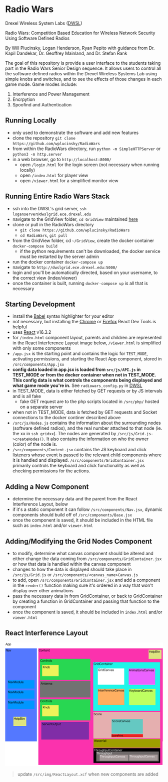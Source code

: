 # Radio Wars
Drexel Wireless System Labs ([DWSL](https://wireless.ece.drexel.edu/)) 

Radio Wars: Competition Based Education for Wireless Network Security Using Software Defined Radios

By Will Plucinsky, Logan Henderson, Ryan Pepito with guidance from Dr. Kapil Dandekar, Dr. Geoffrey Mainland, and Dr. Stefan Rank

The goal of this repository is provide a user interface to the students taking part in the Radio Wars Senior Design sequence. It allows users to control all the software defined radios within the Drexel Wireless Systems Lab using simple knobs and switches, and to see the effects of those changes in each game mode. Game modes include:

1) Interference and Power Management
2) Encrpytion
3) Spoofind and Authentication


## Running Locally
- only used to demonstrate the software and add new features
- clone the repository `git clone https://github.com/wplucinsky/RadioWars` 
- from within the RadioWars directory, run `python -m SimpleHTTPServer` or `python3 -m http.server`
- in a web browser, go to `http://localhost:8000/` 
  - open `/login.html` for the login screen (not necessary when running locally)
  - open `/index.html` for player view
  - open `/viewer.html` for a simplified monitor view

## Running Entire Radio Wars Stack
- ssh into the DWSL's grid server, `ssh loganserver@dwslgrid.ece.drexel.edu`
- navigate to the GridView folder, `cd GridView` maintained [here](https://github.com/dwsl/DWSLGridMessenger)
- clone or pull in the RadioWars directory
  - `git clone https://github.com/wplucinsky/RadioWars`
  - `cd RadioWars`, `git pull`
- from the GridView folder, cd `~/GridView`, create the docker container `docker-compose build`
  - if the python requirements can't be downloaded, the docker service must be restarted by the server admin
- run the docker container `docker-compose up`
- navigate to `http://dwslgrid.ece.drexel.edu:5000/`
- login and you'll be automatically directed, based on your username, to the correct view (index/viewer)
- once the container is built, running `docker-compose up` is all that is necessary

## Starting Development
- install the [Babel](https://babeljs.io/) syntax highlighter for your editor
- not necessary, but installing the [Chrome](https://chrome.google.com/webstore/detail/react-developer-tools/fmkadmapgofadopljbjfkapdkoienihi?hl=en) or [Firefox](https://addons.mozilla.org/en-US/firefox/addon/react-devtools/) React Dev Tools is helpful
- uses [React](https://reactjs.org/docs/hello-world.html) v16.3.2
- for `/index.html` component layout, parents and children are represented in the React Interference Layout image below,
`/viewer.html` is simplified with only some components
- `/app.jsx` is the starting point and contains the logic for `TEST_MODE`, activating permissions, and starting the React App component, stored in `/src/components/App.jsx`
- **config data loaded in app.jsx is loaded from `src/js/API.js` in TEST_MODE or from the docker container when not in TEST_MODE. This config data is what controls the components being displayed and what game mode you're in.** See `radiowars_config.py` in [DWSL](https://github.com/dwsl/DWSLGridMessenger)
- in TEST_MODE, data is either fetched by GET requests or by JS intervals and is all fake
  - fake GET request are to the php scripts located in `/src/php/` hosted on a separate server
- when not in TEST_MODE, data is fetched by GET requests and Socket connections to the docker continer described above
- `/src/js/Nodes.js` contains the information about the surrounding nodes (software defined radios), and the real number attached to that node (ie. the xx in `ssh gridxx`). The nodes are generated by `/src/js/Grid.js->createNodes()`. It also contains the information on who the owner (color) of the node is.
- `/src/components/Content.jsx` contains the JS keyboard and click listeners whose event is passed to the relevant child components where it is handled and displayed. `/src/components/GridContainer.jsx` primarily controls the keyboard and click functionality as well as checking permissions for the actions.

## Adding a New Component
- determine the necessary data and the parent from the React Interference Layout, below
- if it's a static component it can follow `/src/components/Nav.jsx`, dynamic components should build off of `/src/components/Base.jsx`
- once the component is saved, it should be included in the HTML file such as `index.html` and/or `viewer.html`

## Adding/Modifying the Grid Nodes Component
- to modify, determine what canvas component should be altered and either change the data coming from `/src/components/GridContainer.jsx` or how that data is handled within the canvas component
- changes to how the data is displayed should take place in `/src/js/Grid.js` or `/src/components/<canvas_name>Canvas.js`
- to add, open `/src/components/GridContainer.jsx` and add a component in the `render()` function making sure it's ordered in a way that won't display over other animations
- pass the necessary data in from GridContainer, or back to GridContainer by creating a function in GridContainer and passing that function to the component
- once the component is saved, it should be included in `index.html` and/or `viewer.html`

## React Interference Layout
![ReactLayout](https://github.com/wplucinsky/RadioWars/blob/master/src/img/ReactLayout.png)

> update `/src/img/ReactLayout.xcf` when new components are added
